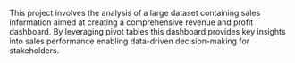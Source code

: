 This project involves the analysis of a large dataset containing sales information aimed at creating a comprehensive revenue and profit dashboard. By leveraging pivot tables this dashboard provides key insights into sales performance enabling data-driven decision-making for stakeholders.
